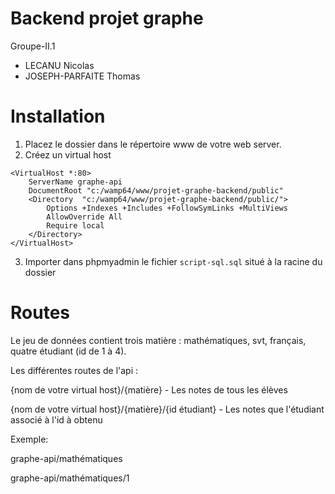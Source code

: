 # Backend projet graphe

Groupe-II.1
- LECANU Nicolas
- JOSEPH-PARFAITE Thomas

# Installation

1. Placez le dossier dans le répertoire www de votre web server.
2. Créez un virtual host
```
<VirtualHost *:80>
	ServerName graphe-api
	DocumentRoot "c:/wamp64/www/projet-graphe-backend/public"
	<Directory  "c:/wamp64/www/projet-graphe-backend/public/">
		Options +Indexes +Includes +FollowSymLinks +MultiViews
		AllowOverride All
		Require local
	</Directory>
</VirtualHost>
```
3. Importer dans phpmyadmin le fichier ```script-sql.sql``` situé à la racine du dossier 

# Routes

Le jeu de données contient trois matière : mathématiques, svt, français, quatre étudiant (id de 1 à 4).

Les différentes routes de l'api :

{nom de votre virtual host}/{matière} - Les notes de tous les élèves

{nom de votre virtual host}/{matière}/{id étudiant} - Les notes que l'étudiant associé à l'id à obtenu

Exemple: 

graphe-api/mathématiques

graphe-api/mathématiques/1
